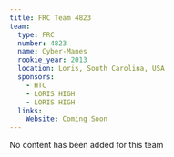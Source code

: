 ```yaml
---
title: FRC Team 4823
team:
  type: FRC
  number: 4823
  name: Cyber-Manes
  rookie_year: 2013
  location: Loris, South Carolina, USA
  sponsors:
    - HTC
    - LORIS HIGH
    - LORIS HIGH
  links:
    Website: Coming Soon
---
```

No content has been added for this team